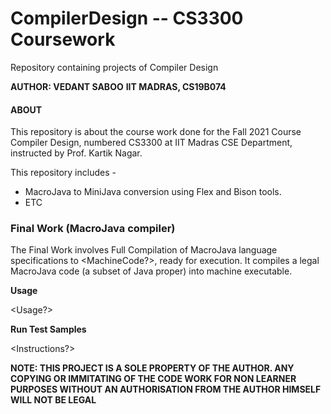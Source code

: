 # CompilerDesign -- CS3300 Coursework

Repository containing projects of Compiler Design

**AUTHOR: VEDANT SABOO**
**IIT MADRAS, CS19B074**

#### ABOUT

This repository is about the course work done for the Fall 2021 Course Compiler Design, numbered CS3300 at IIT Madras CSE Department, instructed by Prof. Kartik Nagar.

This repository includes -
* MacroJava to MiniJava conversion using Flex and Bison tools.
* ETC

### Final Work (MacroJava compiler)

The Final Work involves Full Compilation of MacroJava language specifications to <MachineCode?>, ready for execution. It compiles a legal MacroJava code (a subset of Java proper) into machine executable.

**Usage**

<Usage?>

**Run Test Samples**

<Instructions?>

**NOTE: THIS PROJECT IS A SOLE PROPERTY OF THE AUTHOR. ANY COPYING OR IMMITATING OF THE CODE WORK FOR NON LEARNER PURPOSES WITHOUT AN AUTHORISATION FROM THE AUTHOR HIMSELF WILL NOT BE LEGAL**
